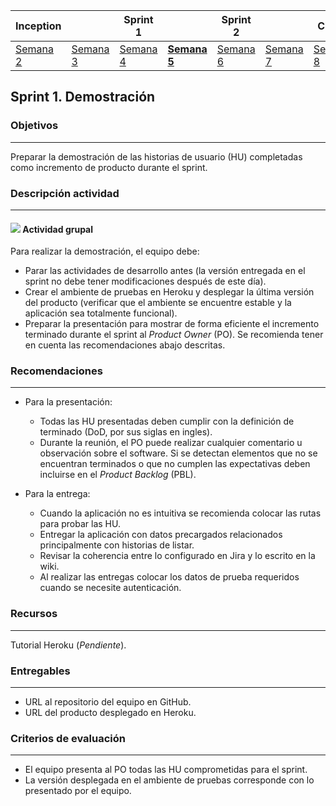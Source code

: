 | Inception |   | Sprint 1 |   | Sprint 2 |   | Cierre |
|-----------|---|----------|---|----------|---|--------|
| [Semana 2](/mt2_procesos_guias_proyecto/semanas/inception/semana2/semana2)       | [Semana 3](/mt2_procesos_guias_proyecto/semanas/inception/semana3/semana3) | [Semana 4](/mt2_procesos_guias_proyecto/semanas/sprint1/semana4/semana4) | **[Semana 5](/mt2_procesos_guias_proyecto/semanas/sprint1/semana5/semana5)** | [Semana 6](/mt2_procesos_guias_proyecto/semanas/sprint2/semana6/semana6) | [Semana 7](/mt2_procesos_guias_proyecto/semanas/sprint2/semana7/semana7) | [Semana 8]()      |

## Sprint 1. Demostración

### Objetivos
---

Preparar la demostración de las historias de usuario (HU) completadas como incremento de producto durante el sprint.


### Descripción actividad
---

#### ![](./../../assets/images/grupo.png) Actividad grupal

Para realizar la demostración, el equipo debe:

  * Parar las actividades de desarrollo antes (la versión entregada en el sprint no debe tener modificaciones después de este día).
  * Crear el ambiente de pruebas en Heroku y desplegar la última versión del producto (verificar que el ambiente se encuentre estable y la aplicación sea totalmente funcional).
  * Preparar la presentación para mostrar de forma eficiente el incremento terminado durante el sprint al *Product Owner* (PO). Se recomienda tener en cuenta las recomendaciones abajo descritas.

### Recomendaciones
---

* Para la presentación:

  * Todas las HU presentadas deben cumplir con la definición de terminado (DoD, por sus siglas en ingles).
  * Durante la reunión, el PO puede realizar cualquier comentario u observación sobre el software. Si se detectan elementos que no se encuentran terminados o que no cumplen las expectativas deben incluirse en el *Product Backlog* (PBL).

* Para la entrega:

  * Cuando la aplicación no es intuitiva se recomienda colocar las rutas para probar las HU.
  * Entregar la aplicación con datos precargados relacionados principalmente con historias de listar.
  * Revisar la coherencia entre lo configurado en Jira y lo escrito en la wiki.
  * Al realizar las entregas colocar los datos de prueba requeridos cuando se necesite autenticación.


### Recursos

---
Tutorial Heroku (*Pendiente*).


### Entregables

---
* URL al repositorio del equipo en GitHub.
* URL del producto desplegado en Heroku.

### Criterios de evaluación

---
* El equipo presenta al PO todas las HU comprometidas para el sprint.
* La versión desplegada en el ambiente de pruebas corresponde con lo presentado por el equipo.


